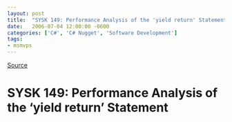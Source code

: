 ```yaml
---
layout: post
title:  "SYSK 149: Performance Analysis of the 'yield return' Statement"
date:   2006-07-04 12:00:00 -0600
categories: ['C#', 'C# Nugget', 'Software Development']
tags:
- msmvps
---
```

[Source](http://blogs.msmvps.com/peterritchie/2006/07/05/sysk-149-performance-analysis-of-the-yield-return-statement/ "Permalink to SYSK 149: Performance Analysis of the ‘yield return’ Statement")

# SYSK 149: Performance Analysis of the ‘yield return’ Statement


